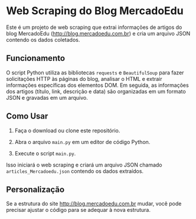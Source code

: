 # Web Scraping do Blog MercadoEdu

Este é um projeto de web scraping que extrai informações de artigos do blog MercadoEdu (http://blog.mercadoedu.com.br) e cria um arquivo JSON contendo os dados coletados.

## Funcionamento

O script Python utiliza as bibliotecas `requests` e `BeautifulSoup` para fazer solicitações HTTP às páginas do blog, analisar o HTML e extrair informações específicas dos elementos DOM. Em seguida, as informações dos artigos (título, link, descrição e data) são organizadas em um formato JSON e gravadas em um arquivo.


## Como Usar

1. Faça o download ou clone este repositório.

2. Abra o arquivo `main.py` em um editor de código Python.

3. Execute o script `main.py`.

Isso iniciará o web scraping e criará um arquivo JSON chamado `articles_Mercadoedu.json` contendo os dados extraídos.

## Personalização

Se a estrutura do site http://blog.mercadoedu.com.br mudar, você pode precisar ajustar o código para se adequar à nova estrutura.


